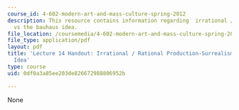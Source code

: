 ```yaml
---
course_id: 4-602-modern-art-and-mass-culture-spring-2012
description: This resource contains information regarding  irrational / rational production-surrealism
  vs the bauhaus idea.
file_location: /coursemedia/4-602-modern-art-and-mass-culture-spring-2012/0df0a3a85ee203de826672988806952b_MIT4_602S12_lec14.pdf
file_type: application/pdf
layout: pdf
title: 'Lecture 14 Handout: Irrational / Rational Production-Surrealism vs the Bauhaus
  Idea'
type: course
uid: 0df0a3a85ee203de826672988806952b

---
```

None
